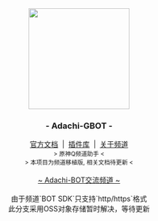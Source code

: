 <div align="center">
    <img src="http://cdn.ethreal.cn/img/QAvatar-1654016393.png" width="200"/>
    <h3>- Adachi-GBOT -</h3>
    <div>
        <a href="https://docs.adachi.top" target="_blank">官方文档</a> &nbsp;|&nbsp;
        <a href="https://github.com/SilveryStar/Adachi-Plugin" target="_blank">插件库</a> &nbsp;|&nbsp;
        <a href="https://github.com/SilveryStar/Adachi-BOT/issues/146">关于频道</a>
    </div>
    <small>&gt; 原神Q频道助手 &lt;</small>
    <br>
    <small>&gt; 本项目为频道移植版, 相关文档待更新 &lt;</small>
    <div>
        <br/>
        <a href="https://qun.qq.com/qqweb/qunpro/share?_wv=3&_wwv=128&inviteCode=ZcZDq&from=246610&biz=ka ">~ Adachi-BOT交流频道 ~</a>
    </div>
</div>

<div align="center">
<br>
由于频道`BOT SDK`只支持`http/https`格式
<br>
此分支采用OSS对象存储暂时解决，等待更新
</div>


